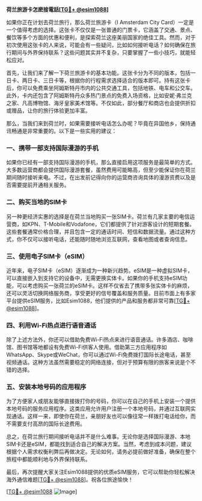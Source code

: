 **荷兰旅游卡怎麽接電話[[TG💪+ @esim1088](https://t.me/s/esim1088)]**

如果你正在计划去荷兰旅行，那么荷兰旅游卡（I Amsterdam City Card）一定是一个值得考虑的选择。这张卡不仅仅是一张普通的门票卡，它涵盖了交通、景点、餐饮等多个方面的优惠和便利，是探索荷兰这座美丽国家的绝佳工具。然而，对于初次使用这张卡的人来说，可能会有一些疑问，比如如何接听电话？如何确保在旅行期间与外界保持联系？这些问题其实并不复杂，只要掌握了一些小技巧，就能轻松应对。

首先，让我们来了解一下荷兰旅游卡的基本功能。这张卡分为不同的版本，包括一日卡、两日卡、三日卡等，根据你的行程需求选择适合的版本即可。持有这张卡后，你可以免费乘坐阿姆斯特丹市内的公共交通工具，包括地铁、电车和公交车。此外，卡内还包含了阿姆斯特丹众多热门景点的免费入场资格，比如安妮·弗兰克之家、凡高博物馆、海牙皇家美术馆等。不仅如此，部分餐厅和商店也会提供折扣或赠品，让你的旅行体验更加丰富。

那么，当我们来到荷兰时，如果需要接听电话怎么办呢？毕竟在异国他乡，保持通讯畅通是非常重要的。以下是一些实用的建议：

### 一、携带一部支持国际漫游的手机

如果你已经有一部支持国际漫游的手机，那么直接启用这项服务是最简单的方式。大多数运营商都会提供国际漫游套餐，虽然费用可能略高，但至少能保证你在荷兰期间随时接听来电。不过，在出发前记得向你的运营商咨询具体的漫游资费以及是否需要提前开通相关服务。

### 二、购买当地的SIM卡

另一种更经济实惠的选择是在荷兰当地购买一张SIM卡。荷兰有几家主要的电信运营商，如KPN、T-Mobile和Vodafone，它们都提供了针对游客设计的短期套餐。这些套餐通常价格合理，并且包含一定的通话时间、短信和数据流量。通过这种方式，你不仅可以接听电话，还能随时随地浏览互联网，查看地图或者查询信息。

### 三、使用电子SIM卡（eSIM）

近年来，电子SIM卡（eSIM）逐渐成为一种新兴趋势。eSIM是一种虚拟SIM卡，可以直接嵌入到支持它的设备中，无需更换实体卡。如果你的手机支持eSIM功能，可以考虑购买一张荷兰的eSIM卡。这样不仅省去了携带多张实体卡的麻烦，还可以灵活切换网络服务商，享受更好的信号覆盖和服务质量。目前市面上有多家平台提供eSIM服务，比如Esim1088，他们提供的产品和服务都非常可靠[[TG💪+ @esim1088](https://t.me/s/esim1088)]。

### 四、利用Wi-Fi热点进行语音通话

除了上述方法外，你还可以借助免费Wi-Fi热点来进行语音通话。许多酒店、咖啡馆、图书馆等地都设有免费Wi-Fi供客人使用。借助第三方应用程序如WhatsApp、Skype或WeChat，你可以通过Wi-Fi免费拨打国际长途电话，甚至视频通话。这种方法虽然需要稳定的网络连接，但对于预算有限的旅客来说是个不错的选择。

### 五、安装本地号码的应用程序

为了方便家人或朋友能够直接拨打你的号码，你可以在自己的手机上安装一个提供本地号码的服务应用程序。这类应用允许用户注册一个本地号码，并通过互联网实现通话。这样一来，即使你在荷兰，亲朋好友也可以像往常一样拨打电话给你，而不需要支付高昂的国际长途费用。

总之，在荷兰旅行期间接听电话并不是什么难事。无论你是选择国际漫游、本地SIM卡还是eSIM，都能找到适合自己的解决方案。当然，考虑到成本问题，建议根据个人需求权衡利弊后再做决定。无论如何，请务必提前做好准备，确保在整个旅程中都能顺利地与外界保持联系。

最后，再次提醒大家关注Esim1088提供的优质eSIM服务，它可以帮助你轻松解决海外通信难题[[TG💪+ @esim1088](https://t.me/s/esim1088)]。祝各位旅途愉快！

[[TG💪+ @esim1088](https://t.me/s/esim1088) ![Image](https://i.postimg.cc/4NQfJmqS/Snipaste-2025-05-13-00-14-12.png)]